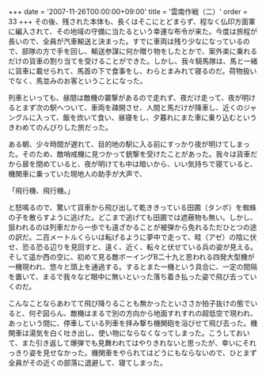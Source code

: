+++
date = '2007-11-26T00:00:00+09:00'
title = '雲南作戦（二）'
order = 33
+++
その後、残された本体も、長くはそこにとどまらず、程なく仏印方面軍に編入されて、その地域の守備に当たるという幸運な布令が来た。今度は旅程が長いので、全員が汽車輸送と決まった。すでに車両は残り少なになっているので、部隊の方で手を回し、輸送参謀に何か贈り物をしたとかで、案外楽に乗れるだけの貨車の割り当てを受けることができた。しかし、我々騎馬隊は、馬と一緒に貨車に載せられて、馬首の下で食事をし、わらとまみれて寝るのだ。荷物扱いでなく、馬並みのお客ということになった。

列車といっても、昼間は敵機の襲撃があるので走れず、夜だけ走って、夜が明けるとまず次の駅へついて、車両を疎開させ、人間と馬だけが降車し、近くのジャングルに入って、飯を炊いて食い、昼寝をし、夕暮れにまた車に乗り込むというきわめてのんびりした旅だった。

ある朝、少々時間が遅れて、目的地の駅に入る前にすっかり夜が明けてしまった。そのため、敵哨戒機に見つかって銃撃を受けたことがあった。我々は貨車だから扉を閉めていると、夜が明けても中は暗いから、いい気持ちで寝ていると、機関車に乗っていた現地人の助手が大声で、

「飛行機、飛行機。｣

と怒鳴るので、驚いて貨車から飛び出して乾ききっている田圃（タンボ）を蜘蛛の子を散らすように逃げた。どこまで逃げても田圃では遮蔽物も無い。しかし、狙われるのは列車だから一歩でも遠ざかることが被弾から免れるただひとつの途の訳だ。二百メートルくらいは転げるように夢中で走って、畦（アゼ）の陰に伏せ、恐る恐る辺りを見回すと、遠く、近く、転々と伏せている兵の姿が見える。そして遥か西の空に、初めて見る敵ボーイングB二十九と思われる四発大型機が一機現われ、悠々と頭上を通過する。するとまた一機という具合に、一定の間隔を置いて、まるで我々など眼中に無いといった落ち着き払った姿で飛び去っていくのだ。

こんなことならあわてて飛び降りることも無かったといささか拍子抜けの態でいると、何ぞ図らん、敵機はまるで別の方向から地面すれすれの超低空で現われ、あっという間に、停車している列車を拝み撃ち機関砲を浴びせて飛び去った。機関車は湯気を白く吐き出し、使い物にならなくなってしまった。こうしておいて、また引き返して爆弾でも見舞われてはやりきれないと思ったが、幸いにそれっきり姿を見せなかった。機関車をやられてはどうにもならないので、ひとまず全員がその近くの部落に退避して、寝てしまった。
